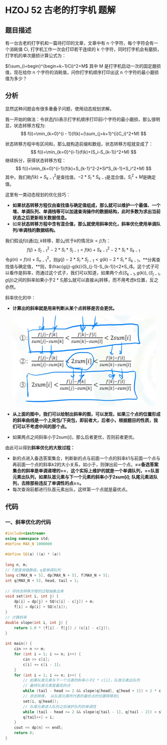 # HZOJ 52 古老的打字机 题解

## 题目描述

有一台古老的打字机和一篇待打印的文章，文章中有 n 个字符，每个字符会有一个消耗值 Ci, 打字机工作一次会打印若干连续的 k 个字符，同时打字机会有磨损，打字机的单次磨损计算公式为：

$(\sum_{i=begin}^{begin+k−1}Ci)^2+M$
其中 M 是打字机启动一次的固定磨损值，现在给你 n 个字符的消耗值，问你打字机顺序打印出这 n 个字符的最小磨损值为多少？



## 分析

显然这种问题会有很多重叠子问题，使用动态规划求解。

我一开始的做法：令状态$f(i)$表示打字机顺序打印前i个字符的最小磨损，那么很明显，状态转移方程为:
$$
f(i)=\min_{k=0}^{i - 1}(f(k)+(\sum_{j=k+1}^{i}C_i)^2+M)
$$

状态转移方程中有区间和，那么就构造前缀和数组，状态转移方程就变成了：
$$
f(i)=\min_{k=0}^{i-1}(f(k)+(S_i-S_{k-1})^2+M)
$$
继续拆分，获得状态转移方程：
$$
f(i)=\min_{k=0}^{i-1}(f(k)+S_{k-1}^2-2*Si*S_{k-1}+S_i^2+M)
$$
其中，我们称$f(k)+S_{k-1}^2$是查找值，$-2*S_i*S_{k-1}$是混合值，$S_i^2+M$是确定值。

这里有一类动态规划的优化技巧：

+ **如果状态转移方程仅由查找值与确定值组成，那么就可以维护一个最值、一个堆、单调队列、单调栈等可以加速查询操作的数据结构，此时多数为求出当前状态之后更新相关数据信息。**
+ 如果**状态转移方程中含有混合值，那么就使用斜率优化，斜率优化使用单调队列/单调栈的数据结构。**

我们假设$f(i)$通过$j,k$转移，那么$j$优于$k$的情况($k<j$)为：
$$
f(j)+S_{j-1}^2-2*S_i*S_{j-1}<f(k)+S_{k-1}^2-2*S_i*S_{k-1}
$$
 令$g(n)=f(n)+S_{n-1}^2$，则$g(j)-2*S_i*S_{j-1}<g(k)-2*S_i*S_{k-1}$，**分离查找值与确定值，**则，$\frac{g(j)-g(k)}{S_{j-1}-S_{k-1}}<2*S_i$。这个式子可以看作是斜率，而通过这个式子，我们可以知道，如果两个点$(S_{k-1},g(k)),(S_{j-1},g(j))$之间的斜率如果小于$2*S_i$那么就可以直接从j转移，而不用考虑k位置，反之亦然。

斜率优化的中：

+ **计算出的斜率就是用来判断从某个点转移是否会更优。**

  <img src="./1.png" alt="img1" style="zoom:75%;" />

+ **从上面的图中，我们可以绘制出斜率的图，可以发现，如果三个点的位置形成的斜率曲线是一个上突包/下突包，即前者大，后者小，根据题目的性质，我们可以不考虑中间的那个点。**
+ 如果两点之间斜率小于$2sum[i]$，那么后者更优，否则前者更优。



由此可以得到**斜率优化的大致过程：**

+ 新的点进入备选答案集合，判断新的点与前面一个点的斜率$k1$与前面一个点与再前面一个点的斜率$k2$的大小关系，如小于，则弹出前一个点。**==备选答案集合的斜率是单调递增的==**，**这个实际上维护的就是一个单调队列，==队首元素出队列，如果队首元素与下一个元素的斜率小于$2sum[i]$; 队尾元素进队列，去除那些违反了单调性的点==。**
+ 每次查询前都进行队首元素出队，这样第一个点就是最优点。



## 代码

### 一、斜率优化的代码

```c++
#include<iostream>
using namespace std;
#define MAX_N 1000000

#define SQ(a) ((a) * (a))

long n, m;
// f是查询值数组，q是单调队列
long c[MAX_N + 5], dp[MAX_N + 5], f[MAX_N + 5];
int q[MAX_N + 5], head, tail = 1;

// 将状态转移方程的过程抽象出来
void set(int i, int j) {
    dp[i] = dp[j] + SQ(c[i] - c[j]) + m;
    f[i] = dp[i] + SQ(c[i]);
}
// 计算斜率
double slope(int i, int j) {
    return 1.0 * (f[i] - f[j]) / (c[i] - c[j]);
}

int main() {
    cin >> n >> m;
    for (int i = 1; i <= n; i++) {
        cin >> c[i];
        c[i] += c[i - 1];
    }
    for (int i = 1; i <= n; i++) {
        // 如果队首元素与下一个元素的斜率小于2 * c[i]，队首元素出队列
        // 最终队首元素是最优的点
        while (tail - head >= 2 && slope(q[head], q[head + 1]) < 2 * c[i]) ++head;
        // 状态转移， 从队首元素所代表的最优点的位置转移到i
        set(i, q[head]);
        // 队尾元素进入队列之后维护队列的单调性
        while (tail - head >= 2 && slope(q[tail - 1], q[tail - 2]) > slope(q[tail - 1], i)) --tail;
        q[tail++] = i;
    }
    cout << dp[n] << endl;
    return 0;
}
```

